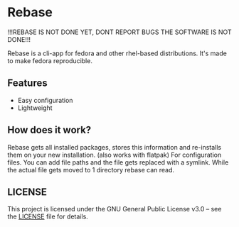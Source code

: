 # Rebase

!!!REBASE IS NOT DONE YET, DONT REPORT BUGS THE SOFTWARE IS NOT DONE!!!

Rebase is a cli-app for fedora and other rhel-based distributions. It's made to make fedora reproducible. 

## Features
- Easy configuration
- Lightweight


## How does it work?
Rebase gets all installed packages, stores this information and re-installs them on your new installation. (also works with flatpak)
For configuration files. You can add file paths and the file gets replaced with a symlink. While the actual file gets moved to 1 directory rebase can read.

## LICENSE
This project is licensed under the GNU General Public License v3.0 – see the [LICENSE](LICENSE) file for details.
